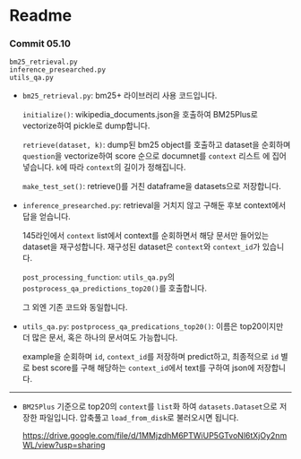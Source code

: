 # Readme

### Commit 05.10

```
bm25_retrieval.py
inference_presearched.py
utils_qa.py
```
- `bm25_retrieval.py`:
bm25+ 라이브러리 사용 코드입니다.
  
  `initialize()`: wikipedia_documents.json을 호출하여 BM25Plus로 vectorize하여 pickle로 dump합니다.

  `retrieve(dataset, k)`: dump된 bm25 object를 호출하고 dataset을 순회하며 `question`을 vectorize하여 score 순으로 documnet를 `context` 리스트 에 집어넣습니다. `k`에 따라 `context`의 길이가 정해집니다.
  
  `make_test_set()`: retrieve()를 거친 dataframe을 datasets으로 저장합니다.
- `inference_presearched.py`:
  retrieval을 거치지 않고 구해둔 후보 context에서 답을 얻습니다.
  
  145라인에서 `context` list에서 context를 순회하면서 해당 문서만 들어있는 dataset을 재구성합니다. 재구성된 dataset은 `context`와 `context_id`가 있습니다.
  
  `post_processing_function`: `utils_qa.py`의 `postprocess_qa_predictions_top20()`를 호출합니다.
  
  그 외엔 기존 코드와 동일합니다.
- `utils_qa.py`:
  `postprocess_qa_predications_top20()`: 이름은 top20이지만 더 많은 문서, 혹은 하나의 문서여도 가능합니다.
  
  example을 순회하며 `id`, `context_id`를 저장하며 predict하고, 최종적으로 `id` 별로 best score를 구해 해당하는 `context_id`에서 text를 구하여 json에 저장합니다.


---
* `BM25Plus` 기준으로 top20의 `context`를 `list`화 하여 `datasets.Dataset`으로 저장한 파일입니다. 압축풀고 `load_from_disk`로 불러오시면 됩니다. 

  https://drive.google.com/file/d/1MMjzdhM6PTWiUP5GTvoNl6tXjOy2nmWL/view?usp=sharing
